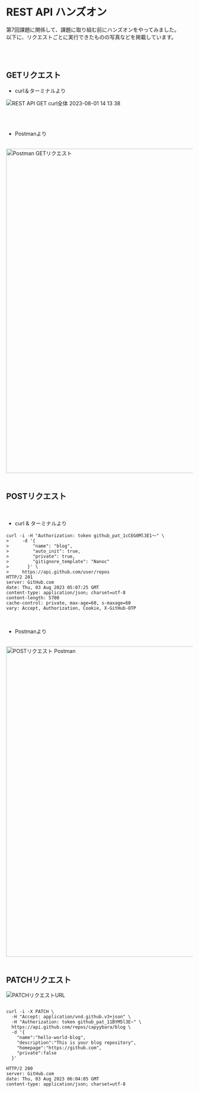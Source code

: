 # REST API ハンズオン

第7回課題に関係して、課題に取り組む前にハンズオンをやってみました。<br>
以下に、リクエストごとに実行できたものの写真などを掲載しています。

<br><br>

## GETリクエスト

- curl＆ターミナルより

![REST API GET curl全体 2023-08-01 14 13 38](https://github.com/capyybara/RESTAPI_hands-on/assets/137416338/fbd53e3d-c72e-4af1-adb0-88f405d96d7d)

<br>
<br>

- Postmanより
<br>

<img width="877" alt="Postman GETリクエスト" src="https://github.com/capyybara/RESTAPI_hands-on/assets/137416338/9cf6fcc7-5287-413c-9087-8a2959235ffd">

<br>
<br>

## POSTリクエスト

<br>

- curl & ターミナルより

```
curl -i -H "Authorization: token github_pat_1cCEG0Ml3E1〜" \
>     -d '{
>         "name": "blog",
>         "auto_init": true,
>         "private": true,
>         "gitignore_template": "Nanoc"
>       }' \
>     https://api.github.com/user/repos
HTTP/2 201 
server: GitHub.com
date: Thu, 03 Aug 2023 05:07:25 GMT
content-type: application/json; charset=utf-8
content-length: 5700
cache-control: private, max-age=60, s-maxage=60
vary: Accept, Authorization, Cookie, X-GitHub-OTP

```

<br>

- Postmanより
<br>
  <img width="839" alt="POSTリクエスト Postman" src="https://github.com/capyybara/RESTAPI_hands-on/assets/137416338/eab6cf55-f225-4bb7-acb7-001aebb2e8d5">


<br>
<br>


##  PATCHリクエスト

![PATCHリクエストURL](https://github.com/capyybara/RESTAPI_hands-on/assets/137416338/628caf2e-8c03-4bf2-9253-3e82496fe80b)


```

curl -i -X PATCH \
  -H "Accept: application/vnd.github.v3+json" \
  -H "Authorization: token github_pat_11BYM5l3E~" \
  https://api.github.com/repos/capyybara/blog \
  -d '{
    "name":"hello-world-blog",
    "description":"This is your blog repository",
    "homepage":"https://github.com",
    "private":false
  }'

HTTP/2 200 
server: GitHub.com
date: Thu, 03 Aug 2023 06:04:05 GMT
content-type: application/json; charset=utf-8



```

